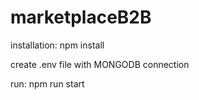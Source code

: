 # marketplaceB2B
 
installation: npm install

create .env file with MONGODB connection


run: npm run start

